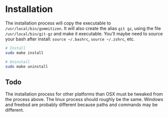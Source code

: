 # Installation

The installation process will copy the executable to `/usr/local/bin/gommitizen`. It will also create the alias `git gz`, using the file `/usr/local/bin/git-gz` and make it executable. You'll maybe need to source your bash after install: `source ~/.bashrc`, `source ~/.zshrc`, etc.

```bash
# Install
sudo make install

# Uninstall
sudo make uninstall
```
## Todo

The installation process for other platforms than OSX must be tweaked from the process above. The linux process should roughly be the same. Windows and freebsd are probably different because paths and commands may be different.